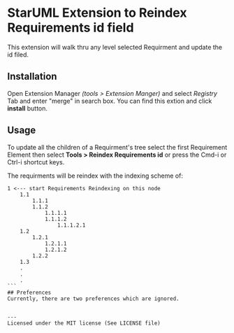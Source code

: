 # StarUML Extension to Reindex Requirements id field

This extension will walk thru any level selected Requirment and update the id filed.

## Installation

Open Extension Manager *(tools > Extension Manger)* and select *Registry* Tab and enter "merge" in search box. You can find this extion and click **install** button.

## Usage

To update all the children of a Requirment's tree select the first Requirement Element then select **Tools > Reindex Requirements id** or press the Cmd-i or Ctrl-i shortcut keys.

The requirments will be reindex with the indexing scheme of:
````
1 <--- start Requirements Reindexing on this node
    1.1
        1.1.1
        1.1.2
            1.1.1.1
            1.1.1.2
                1.1.1.2.1
    1.2
        1.2.1
            1.2.1.1
            1.2.1.2
        1.2.2
    1.3
    .
    .
    .
```
## Preferences
Currently, there are two preferences which are ignored.


---
Licensed under the MIT license (See LICENSE file)